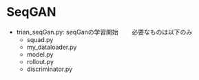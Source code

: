 # SeqGAN
- trian_seqGan.py: seqGanの学習開始　　
  必要なものは以下のみ
  + squad.py
  + my_dataloader.py
  + model.py
  + rollout.py
  + discriminator.py
